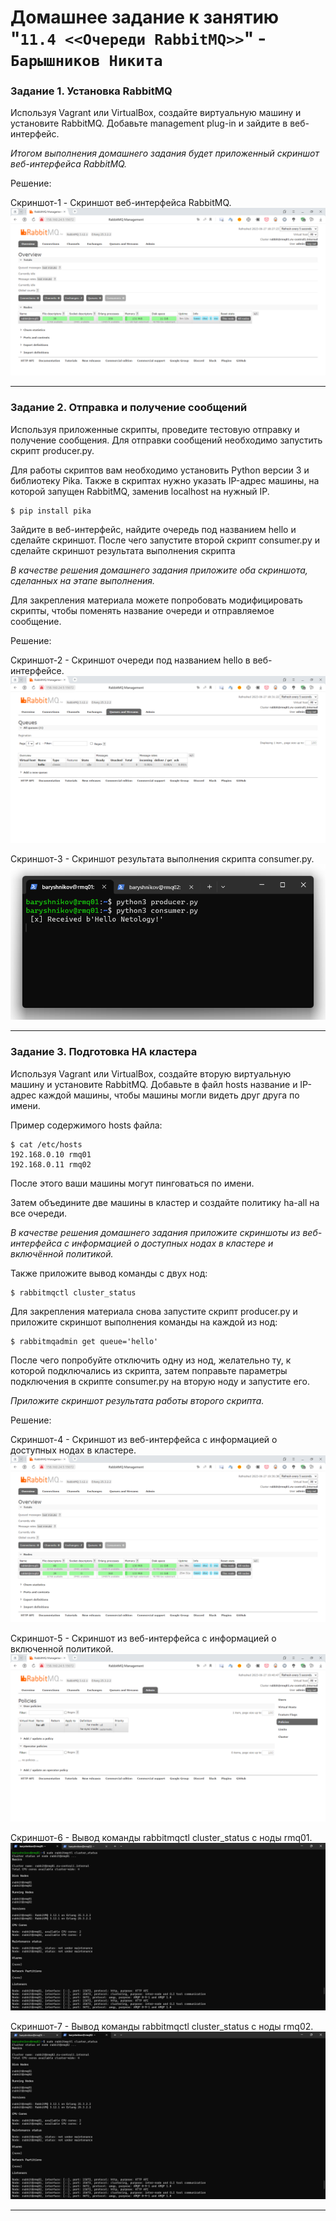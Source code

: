 # Домашнее задание к занятию "`11.4 <<Очереди RabbitMQ>>`" - `Барышников Никита`


### Задание 1. Установка RabbitMQ

Используя Vagrant или VirtualBox, создайте виртуальную машину и установите RabbitMQ.
Добавьте management plug-in и зайдите в веб-интерфейс.

*Итогом выполнения домашнего задания будет приложенный скриншот веб-интерфейса RabbitMQ.*

Решение:

Скриншот-1 - Cкриншот веб-интерфейса RabbitMQ.  
![Скриншот-1](https://github.com/BaryshnikovNV/Databases-and-information-security/blob/main/img/11-04/11.4.1_Cкриншот_веб-интерфейса_RabbitMQ.png)

---

### Задание 2. Отправка и получение сообщений

Используя приложенные скрипты, проведите тестовую отправку и получение сообщения.
Для отправки сообщений необходимо запустить скрипт producer.py.

Для работы скриптов вам необходимо установить Python версии 3 и библиотеку Pika.
Также в скриптах нужно указать IP-адрес машины, на которой запущен RabbitMQ, заменив localhost на нужный IP.

```shell script
$ pip install pika
```

Зайдите в веб-интерфейс, найдите очередь под названием hello и сделайте скриншот.
После чего запустите второй скрипт consumer.py и сделайте скриншот результата выполнения скрипта

*В качестве решения домашнего задания приложите оба скриншота, сделанных на этапе выполнения.*

Для закрепления материала можете попробовать модифицировать скрипты, чтобы поменять название очереди и отправляемое сообщение.

Решение:

Скриншот-2 - Скриншот очереди под названием hello в веб-интерфейсе.  
![Скриншот-2](https://github.com/BaryshnikovNV/Databases-and-information-security/blob/main/img/11-04/11.4.2.1_Скриншот_очереди_под_названием_hello_в_веб-интерфейсе.png)

Скриншот-3 - Скриншот результата выполнения скрипта consumer.py.  
![Скриншот-3](https://github.com/BaryshnikovNV/Databases-and-information-security/blob/main/img/11-04/11.4.2.2_Скриншот_результата_выполнения_скрипта_consumer.py.png)

---

### Задание 3. Подготовка HA кластера

Используя Vagrant или VirtualBox, создайте вторую виртуальную машину и установите RabbitMQ.
Добавьте в файл hosts название и IP-адрес каждой машины, чтобы машины могли видеть друг друга по имени.

Пример содержимого hosts файла:
```shell script
$ cat /etc/hosts
192.168.0.10 rmq01
192.168.0.11 rmq02
```
После этого ваши машины могут пинговаться по имени.

Затем объедините две машины в кластер и создайте политику ha-all на все очереди.

*В качестве решения домашнего задания приложите скриншоты из веб-интерфейса с информацией о доступных нодах в кластере и включённой политикой.*

Также приложите вывод команды с двух нод:

```shell script
$ rabbitmqctl cluster_status
```

Для закрепления материала снова запустите скрипт producer.py и приложите скриншот выполнения команды на каждой из нод:

```shell script
$ rabbitmqadmin get queue='hello'
```

После чего попробуйте отключить одну из нод, желательно ту, к которой подключались из скрипта, затем поправьте параметры подключения в скрипте consumer.py на вторую ноду и запустите его.

*Приложите скриншот результата работы второго скрипта.*

Решение:

Скриншот-4 - Скриншот из веб-интерфейса с информацией о доступных нодах в кластере.  
![Скриншот-4](https://github.com/BaryshnikovNV/Databases-and-information-security/blob/main/img/11-04/11.4.3.1_Скриншот_из_веб-интерфейса_с_информацией_о_доступных_нодах_в_кластере.png)

Скриншот-5 - Скриншот из веб-интерфейса с информацией о включенной политикой.  
![Скриншот-5](https://github.com/BaryshnikovNV/Databases-and-information-security/blob/main/img/11-04/11.4.3.2_Скриншот_из_веб-интерфейса_с_информацией_о_включенной_политикой.png)

Скриншот-6 - Вывод команды rabbitmqctl cluster_status с ноды rmq01.  
![Скриншот-6](https://github.com/BaryshnikovNV/Databases-and-information-security/blob/main/img/11-04/11.4.3.3_Вывод_команды_rabbitmqctl_cluster_status_с_ноды_rmq01.png)

Скриншот-7 - Вывод команды rabbitmqctl cluster_status с ноды rmq02.  
![Скриншот-7](https://github.com/BaryshnikovNV/Databases-and-information-security/blob/main/img/11-04/11.4.3.4_Вывод_команды_rabbitmqctl_cluster_status_с_ноды_rmq02.png)

---